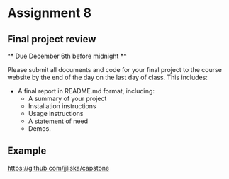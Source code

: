 # Assignment 8
## Final project review

** Due December 6th before midnight **

Please submit all documents and code for your final project to the course website by the end of the day on the last day of class. This includes:

- A final report in README.md format, including:
  - A summary of your project
  - Installation instructions
  - Usage instructions
  - A statement of need
  - Demos.

## Example
https://github.com/jjliska/capstone
